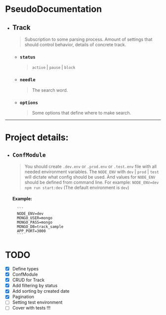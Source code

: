# PseudoDocumentation


* ## Track
    > Subscription to some parsing process. Amount of settings that should control behavior, details of concrete track.
    * ### `status`
        > `active` | `pause` | `block`
    * ### `needle`
        > The search word.
    * ### `options`
        > Some options that define where to make search.

---

# Project details:
* ## `ConfModule`
    > You should create `.dev.env` or `.prod.env` or `.test.env` file with all needed environment variables. The `NODE_ENV` with `dev` | `prod` | `test` will dictate what config should be used. And values for `NODE_ENV` should be defined from command line. For example:
        ```
        NODE_ENV=dev npm run start:dev
        ```
    > (The default environment is `dev`)
    #### Example:
        ```
        NODE_ENV=dev
        MONGO_USER=mongo
        MONGO_PASS=mongo
        MONGO_DB=track_sample
        APP_PORT=3000
        ```


# TODO
- [x] Define types
- [x] ConfModule
- [x] CRUD for Track
- [x] Add filtering by status
- [x] Add sorting by created date
- [x] Pagination
- [ ] Setting test environment
- [ ] Cover with tests !!!
